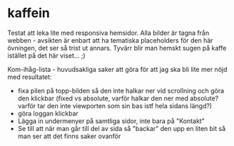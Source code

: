 # kaffein
Testat att leka lite med responsiva hemsidor. Alla bilder är tagna från webben - 
avsikten är enbart att ha tematiska placeholders för den här övningen, det ser så
trist ut annars. Tyvärr blir man hemskt sugen på kaffe istället på det här viset... ;)

Kom-ihåg-lista - huvudsakliga saker att göra för att jag ska bli lite mer nöjd med resultatet: 
* fixa pilen på topp-bilden så den inte halkar ner vid scrollning och göra den klickbar 
(fixed vs absolute, varför halkar den ner med absolute? varför tar den inte viewporten som sin bas istf hela sidans längd?)
* göra loggan klickbar
* Lägga in undermenyer på samtliga sidor, inte bara på "Kontakt"
* Se till att när man går till del av sida så "backar" den upp en liten bit så man ser att det finns saker ovanför

